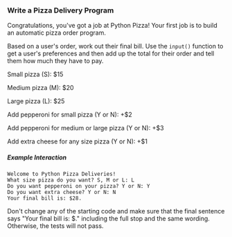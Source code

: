 
### Write a Pizza Delivery Program

Congratulations, you've got a job at Python Pizza! Your first job is to build an automatic pizza order program.

Based on a user's order, work out their final bill. Use the `input()` function to get a user's preferences and then add up the total for their order and tell them how much they have to pay.

Small pizza (S): $15

Medium pizza (M): $20

Large pizza (L): $25

Add pepperoni for small pizza (Y or N): +$2

Add pepperoni for medium or large pizza (Y or N): +$3

Add extra cheese for any size pizza (Y or N): +$1

##### Example Interaction

```
Welcome to Python Pizza Deliveries!
What size pizza do you want? S, M or L: L
Do you want pepperoni on your pizza? Y or N: Y
Do you want extra cheese? Y or N: N
Your final bill is: $28.
```

<div class="hint">
  Don't change any of the starting code and make sure that the final sentence says "Your final bill is: $<bill amount>." including the full stop and the same wording. Otherwise, the tests will not pass.
</div>
